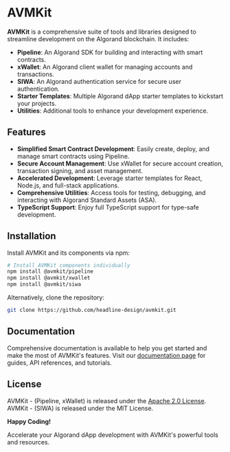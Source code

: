 # AVMKit

**AVMKit** is a comprehensive suite of tools and libraries designed to streamline development on the Algorand blockchain. It includes:

- **Pipeline**: An Algorand SDK for building and interacting with smart contracts.
- **xWallet**: An Algorand client wallet for managing accounts and transactions.
- **SIWA**: An Algorand authentication service for secure user authentication.
- **Starter Templates**: Multiple Algorand dApp starter templates to kickstart your projects.
- **Utilities**: Additional tools to enhance your development experience.

## Features

- **Simplified Smart Contract Development**: Easily create, deploy, and manage smart contracts using Pipeline.
- **Secure Account Management**: Use xWallet for secure account creation, transaction signing, and asset management.
- **Accelerated Development**: Leverage starter templates for React, Node.js, and full-stack applications.
- **Comprehensive Utilities**: Access tools for testing, debugging, and interacting with Algorand Standard Assets (ASA).
- **TypeScript Support**: Enjoy full TypeScript support for type-safe development.

## Installation

Install AVMKit and its components via npm:

```bash
# Install AVMKit components individually
npm install @avmkit/pipeline
npm install @avmkit/xwallet
npm install @avmkit/siwa
```

Alternatively, clone the repository:

```bash
git clone https://github.com/headline-design/avmkit.git
```

## Documentation

Comprehensive documentation is available to help you get started and make the most of AVMKit's features. Visit our [documentation page](https://siwa.org/help) for guides, API references, and tutorials.

## License

AVMKit - (Pipeline, xWallet) is released under the [Apache 2.0 License](LICENSE).
AVMKit - (SIWA) is released under the MIT License.

**Happy Coding!**

Accelerate your Algorand dApp development with AVMKit's powerful tools and resources.
